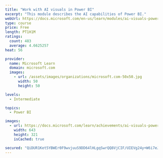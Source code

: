 ```yaml
---
title: "Work with AI visuals in Power BI"
excerpt: "This module describes the AI capabilities of Power BI."
webUrl: https://docs.microsoft.com/en-us/learn/modules/ai-visuals-power-bi/
type: course
price: Free
length: PT1H1M
ratings:
  count: 483
  average: 4.6625257
heat: 56

provider:
  name: Microsoft Learn
  domain: microsoft.com
  images:
    - url: /assets/images/organizations/microsoft.com-50x50.jpg
      width: 50
      height: 50

levels:
  - Intermediate

topics:
  - Power BI

images:
  - url: https://docs.microsoft.com/learn/achievements/ai-visuals-power-bi-social.png
    width: 643
    height: 321
    isCached: true

secured: "QiDUR1Ket5YBWEr0F9wvjuuS9DD64lHLgqSwrQQ8VjCIF/UIEVg24y+W6i7eJNd0wvvcTTf9qH5DJHlGCukUmJ/ZE58T9oP+ZfU8jMl7KDBOYWTcssCgxMRahZK7D5NCUVYIL3qphr8c4JLgX5A+ScaVWznBqRZ56xSmCPMxFvzAMg528VvRgkConNZvdWyiEC2HAc3UvRJJ+f2CqV8MH+TnqCmDnFv0w7POIPfydcvcYRdzJluO5B+HzcEeEoezYSg9g5fcSlNPSmoOxLtVX0HRze6VqXvEDM1a3pscGwTrknj+knjnUTihUyjS6AxTjOMM0xyjqXAsQ9zYFIvl97BdmZhAa4IQR/EBDeYaIobdMMECV5n86Dr0SZIL6TiD6jORgEPnAC7/zyCPz83Eq+QTNbZeRR2n1U2vs5tehlk=;zCEEPgEwb2yBwfvH2FEk6Q=="
---
```


